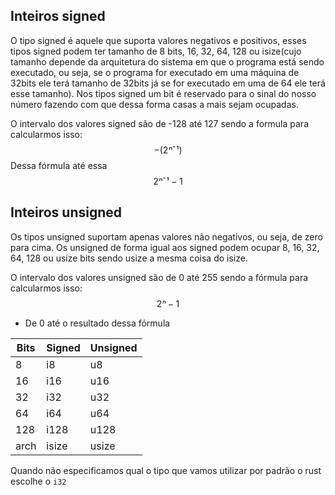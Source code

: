 ## Inteiros signed
O tipo signed é aquele que suporta valores negativos e positivos, esses tipos signed podem ter tamanho de 8 bits, 16, 32, 64, 128 ou isize(cujo tamanho depende da arquitetura do sistema em que o programa está sendo executado, ou seja, se o programa for executado em uma máquina de 32bits ele terá tamanho de 32bits já se for executado em uma de 64 ele terá esse tamanho). Nos tipos signed um bit é reservado para o sinal do nosso número fazendo com que dessa forma casas a mais sejam ocupadas.

O intervalo dos valores signed são de -128 até 127 sendo a formula para calcularmos isso:
$$
-(2ⁿ¯¹) 
$$
Dessa fórmula até essa
$$ 2ⁿ¯¹ - 1$$

## Inteiros unsigned
Os tipos unsigned suportam apenas valores não negativos, ou seja, de zero para cima. Os unsigned de forma igual aos signed podem ocupar 8, 16, 32, 64, 128 ou usize bits sendo usize a mesma coisa do isize.

O intervalo dos valores unsigned são de 0 até 255 sendo a fórmula para calcularmos isso:
$$
2ⁿ - 1
$$
- De 0 até o resultado dessa fórmula

| Bits | Signed | Unsigned |
| ---- | ------ | -------- |
| 8    | i8     | u8       |
| 16   | i16    | u16      |
| 32   | i32    | u32      |
| 64   | i64    | u64      |
| 128  | i128   | u128     |
| arch | isize  | usize    |

Quando não especificamos qual o tipo que vamos utilizar por padrão o rust escolhe o `i32`